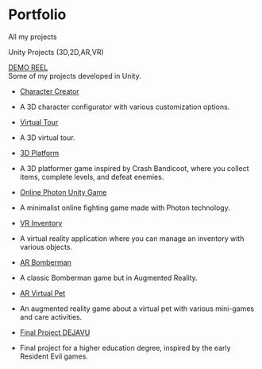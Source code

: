 # Portfolio
All my projects

Unity Projects (3D,2D,AR,VR)

[DEMO REEL](https://youtu.be/IMcVIpBIWTs)<br>
Some of my projects developed in Unity.<br>

- [Character Creator](https://github.com/lituszx/Character_creator)<br>
* A 3D character configurator with various customization options.<br>
- [Virtual Tour](https://github.com/lituszx/Virtual_Tour)<br>
* A 3D virtual tour.<br>
- [3D Platform](https://github.com/lituszx/3D-Platform)<br>
* A 3D platformer game inspired by Crash Bandicoot, where you collect items, complete levels, and defeat enemies.<br>
- [Online Photon Unity Game](https://github.com/lituszx/Game_Photon_Unity_Networking)<br>
* A minimalist online fighting game made with Photon technology.<br>
- [VR Inventory](https://github.com/lituszx/VR_Inventory)<br>
* A virtual reality application where you can manage an inventory with various objects.<br>
- [AR Bomberman](https://github.com/lituszx/AR_Bomberman)<br>
* A classic Bomberman game but in Augmented Reality.<br>
- [AR Virtual Pet](https://github.com/lituszx/AR_Virtual_Pet_Game)<br>
* An augmented reality game about a virtual pet with various mini-games and care activities.<br>
- [Final Project DEJAVU](https://github.com/lituszx/DejaVu)<br>
* Final project for a higher education degree, inspired by the early Resident Evil games.<br>
